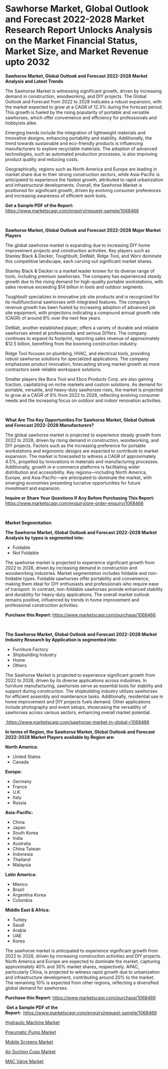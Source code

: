 <p><h1>Sawhorse Market, Global Outlook and Forecast 2022-2028 Market Research Report Unlocks Analysis on the Market Financial Status, Market Size, and Market Revenue upto 2032</h1></p><p><strong>Sawhorse Market, Global Outlook and Forecast 2022-2028 Market Analysis and Latest Trends</strong></p>
<p><p>The Sawhorse Market is witnessing significant growth, driven by increasing demand in construction, woodworking, and DIY projects. The Global Outlook and Forecast from 2022 to 2028 indicates a robust expansion, with the market expected to grow at a CAGR of 12.3% during the forecast period. This growth is fueled by the rising popularity of portable and versatile sawhorses, which offer convenience and efficiency for professionals and hobbyists alike.</p><p>Emerging trends include the integration of lightweight materials and innovative designs, enhancing portability and stability. Additionally, the trend towards sustainable and eco-friendly products is influencing manufacturers to explore recyclable materials. The adoption of advanced technologies, such as automated production processes, is also improving product quality and reducing costs.</p><p>Geographically, regions such as North America and Europe are leading in market share due to their strong construction sectors, while Asia-Pacific is anticipated to experience the fastest growth, attributed to rapid urbanization and infrastructural developments. Overall, the Sawhorse Market is positioned for significant growth, driven by evolving consumer preferences and increasing awareness of efficient work tools.</p></p>
<p><strong>Get a Sample PDF of the Report:&nbsp;</strong> <a href="https://www.marketscagr.com/enquiry/request-sample/1068466?utm_campaign=3208&utm_medium=2&utm_source=Github&utm_content=ia&utm_term=21032025&utm_id=sawhorse-market-global-outlook-and-forecast-2022-2028">https://www.marketscagr.com/enquiry/request-sample/1068466</a></p>
<p>&nbsp;</p>
<p><strong>Sawhorse Market, Global Outlook and Forecast 2022-2028 Major Market Players</strong></p>
<p><p>The global sawhorse market is expanding due to increasing DIY home improvement projects and construction activities. Key players such as Stanley Black & Decker, Toughbuilt, DeWalt, Ridge Tool, and Worx dominate this competitive landscape, each carving out significant market shares.</p><p>Stanley Black & Decker is a market leader known for its diverse range of tools, including premium sawhorses. The company has experienced steady growth due to the rising demand for high-quality portable workstations, with sales revenue exceeding $14 billion in tools and outdoor segments.</p><p>Toughbuilt specializes in innovative job site products and is recognized for its multifunctional sawhorses with integrated features. The company’s revenue growth has been fueled by increasing adoption of advanced job site equipment, with projections indicating a compound annual growth rate (CAGR) of around 8% over the next few years.</p><p>DeWalt, another established player, offers a variety of durable and reliable sawhorses aimed at professionals and serious DIYers. The company continues to expand its footprint, reporting sales revenue of approximately $12.5 billion, benefiting from the booming construction industry.</p><p>Ridge Tool focuses on plumbing, HVAC, and electrical tools, providing robust sawhorse solutions for specialized applications. The company emphasizes product innovation, forecasting strong market growth as more contractors seek reliable workspace solutions.</p><p>Smaller players like Bora Tool and Ebco Products Corp. are also gaining traction, capitalizing on niche markets and custom solutions. As demand for portable, versatile, and heavy-duty sawhorses rises, the market is projected to grow at a CAGR of 6% from 2022 to 2028, reflecting evolving consumer needs and the increasing focus on outdoor and indoor renovation activities.</p></p>
<p>&nbsp;</p>
<p><strong>What Are The Key Opportunities For Sawhorse Market, Global Outlook and Forecast 2022-2028 Manufacturers?</strong></p>
<p><p>The global sawhorse market is projected to experience steady growth from 2022 to 2028, driven by rising demand in construction, woodworking, and DIY projects. Factors such as the increasing preference for portable workstations and ergonomic designs are expected to contribute to market expansion. The market is forecasted to witness a CAGR of approximately 4.5%, propelled by innovations in materials and manufacturing processes. Additionally, growth in e-commerce platforms is facilitating wider distribution and accessibility. Key regions—including North America, Europe, and Asia-Pacific—are anticipated to dominate the market, with emerging economies presenting lucrative opportunities for future investment and expansion.</p></p>
<p><strong>Inquire or Share Your Questions If Any Before Purchasing This Report:</strong> <a href="https://www.marketscagr.com/enquiry/pre-order-enquiry/1068466?utm_campaign=3208&utm_medium=2&utm_source=Github&utm_content=ia&utm_term=21032025&utm_id=sawhorse-market-global-outlook-and-forecast-2022-2028">https://www.marketscagr.com/enquiry/pre-order-enquiry/1068466</a></p>
<p>&nbsp;</p>
<p><strong>Market Segmentation</strong></p>
<p><strong>The Sawhorse Market, Global Outlook and Forecast 2022-2028 Market Analysis by types is segmented into:</strong></p>
<p><ul><li>Foldable</li><li>Not Foldable</li></ul></p>
<p><p>The sawhorse market is projected to experience significant growth from 2022 to 2028, driven by increasing demand in construction and woodworking industries. Market segmentation includes foldable and non-foldable types. Foldable sawhorses offer portability and convenience, making them ideal for DIY enthusiasts and professionals who require ease of transport. In contrast, non-foldable sawhorses provide enhanced stability and durability for heavy-duty applications. The overall market outlook remains positive, influenced by trends in home improvement and professional construction activities.</p></p>
<p><strong>Purchase this Report:&nbsp;</strong><a href="https://www.marketscagr.com/purchase/1068466?utm_campaign=3208&utm_medium=2&utm_source=Github&utm_content=ia&utm_term=21032025&utm_id=sawhorse-market-global-outlook-and-forecast-2022-2028">https://www.marketscagr.com/purchase/1068466</a></p>
<p>&nbsp;</p>
<p><strong>The Sawhorse Market, Global Outlook and Forecast 2022-2028 Market Industry Research by Application is segmented into:</strong></p>
<p><ul><li>Furniture Factory</li><li>Shipbuilding Industry</li><li>Home</li><li>Others</li></ul></p>
<p><p>The Sawhorse Market is projected to experience significant growth from 2022 to 2028, driven by its diverse applications across industries. In furniture manufacturing, sawhorses serve as essential tools for stability and support during construction. The shipbuilding industry utilizes sawhorses for efficient assembly and maintenance tasks. Additionally, residential use in home improvement and DIY projects fuels demand. Other applications include photography and event setups, showcasing the versatility of sawhorses across various sectors, enhancing overall market potential.</p></p>
<p><a href="https://www.marketscagr.com/sawhorse-market-in-global-r1068466?utm_campaign=3208&utm_medium=2&utm_source=Github&utm_content=ia&utm_term=21032025&utm_id=sawhorse-market-global-outlook-and-forecast-2022-2028">&nbsp;https://www.marketscagr.com/sawhorse-market-in-global-r1068466</a></p>
<p><strong>In terms of Region, the Sawhorse Market, Global Outlook and Forecast 2022-2028 Market Players available by Region are:</strong></p>
<p>
    <p> <strong> North America: </strong>
        <ul>
            <li>United States</li>
            <li>Canada</li>
        </ul>
        </p> 
    <p> <strong> Europe: </strong>
        <ul>
            <li>Germany</li>
            <li>France</li>
            <li>U.K.</li>
            <li>Italy</li>
            <li>Russia</li>
        </ul>
        </p> 
    <p> <strong> Asia-Pacific: </strong>
        <ul>
            <li>China</li>
            <li>Japan</li>
            <li>South Korea</li>
            <li>India</li>
            <li>Australia</li>
            <li>China Taiwan</li>
            <li>Indonesia</li>
            <li>Thailand</li>
            <li>Malaysia</li>
        </ul>
        </p> 
    <p> <strong> Latin America: </strong>
        <ul>
            <li>Mexico</li>
            <li>Brazil</li>
            <li>Argentina Korea</li>
            <li>Colombia</li>
        </ul>
        </p> 
    <p> <strong> Middle East & Africa: </strong>
        <ul>
            <li>Turkey</li>
            <li>Saudi</li>
            <li>Arabia</li>
            <li>UAE</li>
            <li>Korea</li>
        </ul>
    </p>
    </p>
<p><p>The sawhorse market is anticipated to experience significant growth from 2022 to 2028, driven by increasing construction activities and DIY projects. North America and Europe are expected to dominate the market, capturing approximately 40% and 30% market shares, respectively. APAC, particularly China, is projected to witness rapid growth due to urbanization and infrastructure development, contributing around 20% to the market. The remaining 10% is expected from other regions, reflecting a diversified global demand for sawhorses.</p></p>
<p><strong>Purchase this Report: </strong><a href="https://www.marketscagr.com/purchase/1068466?utm_campaign=3208&utm_medium=2&utm_source=Github&utm_content=ia&utm_term=21032025&utm_id=sawhorse-market-global-outlook-and-forecast-2022-2028">https://www.marketscagr.com/purchase/1068466</a></p>
<p>&nbsp;<strong>Get a Sample PDF of the Report:&nbsp;&nbsp;</strong><a href="https://www.marketscagr.com/enquiry/request-sample/1068466?utm_campaign=3208&utm_medium=2&utm_source=Github&utm_content=ia&utm_term=21032025&utm_id=sawhorse-market-global-outlook-and-forecast-2022-2028">https://www.marketscagr.com/enquiry/request-sample/1068466</a></p>
<p><strong></strong></p>
<p><p><a href="https://www.linkedin.com/pulse/navigating-hydraulic-machine-market-size-using-53-cagr-takes-fdgof?utm_campaign=3208&utm_medium=2&utm_source=Github&utm_content=ia&utm_term=21032025&utm_id=sawhorse-market-global-outlook-and-forecast-2022-2028">Hydraulic Machine Market</a></p><p><a href="https://www.linkedin.com/pulse/pneumatic-pump-market-report-historical-trends-future-aplgf?utm_campaign=3208&utm_medium=2&utm_source=Github&utm_content=ia&utm_term=21032025&utm_id=sawhorse-market-global-outlook-and-forecast-2022-2028">Pneumatic Pump Market</a></p><p><a href="https://www.linkedin.com/pulse/qualitative-study-mobile-screens-market-size-scaling-bsuzf?utm_campaign=3208&utm_medium=2&utm_source=Github&utm_content=ia&utm_term=21032025&utm_id=sawhorse-market-global-outlook-and-forecast-2022-2028">Mobile Screens Market</a></p><p><a href="https://www.linkedin.com/pulse/air-suction-cups-market-size-growth-expected-reach-cagr-td2hf?utm_campaign=3208&utm_medium=2&utm_source=Github&utm_content=ia&utm_term=21032025&utm_id=sawhorse-market-global-outlook-and-forecast-2022-2028">Air Suction Cups Market</a></p><p><a href="https://www.linkedin.com/pulse/in-depth-mac-valve-market-analysis-expansion-potential-kxkof?utm_campaign=3208&utm_medium=2&utm_source=Github&utm_content=ia&utm_term=21032025&utm_id=sawhorse-market-global-outlook-and-forecast-2022-2028">MAC Valve Market</a></p></p>
